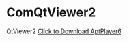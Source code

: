 # ComQtViewer2
QtViewer2
<a href="https://drive.google.com/file/d/1rhsjW26CwdmgnjEEesO6R20Vt9BnABsM/view?usp=sharing" download>Click to Download AptPlayer6</a>

